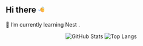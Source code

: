 ## Hi there  <img src='https://raw.githubusercontent.com/yumengjh/picgo-images/main/test/2025-07-24/220600.webp' width='3.5%'> 

🌱 I’m currently learning Nest .

<p align="center"> <img src="https://github-readme-stats.vercel.app/api?username=yumengjh&show_icons=true&theme=tokyonight&hide_border=true" alt="GitHub Stats" /> <img src="https://github-readme-stats.vercel.app/api/top-langs/?username=yumengjh&layout=compact&theme=tokyonight&hide_border=true" alt="Top Langs" /> </p>

<!--
Here are some ideas to get you started:

- 🔭 I’m currently working on ...
- 🌱 I’m currently learning ...
- 👯 I’m looking to collaborate on ...
- 🤔 I’m looking for help with ...
- 💬 Ask me about ...
- 📫 How to reach me: ...
- 😄 Pronouns: ...
- ⚡ Fun fact: ...
-->
